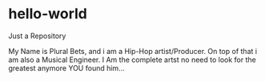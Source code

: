 # hello-world
Just a Repository


My Name is Plural Bets, and i am a Hip-Hop artist/Producer.
On top of that i am also a Musical Engineer.
I Am the complete artst no need to look for the greatest anymore YOU found him...
